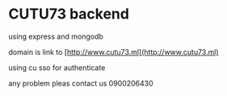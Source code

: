 # CUTU73 backend

using express and mongodb

domain is link to [http://www.cutu73.ml](http://www.cutu73.ml)

using cu sso for authenticate

any problem pleas contact us 0900206430
